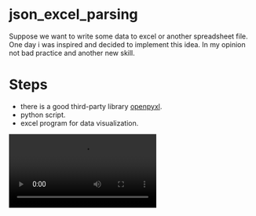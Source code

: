 # json_excel_parsing

Suppose we want to write some data to excel or another spreadsheet file.
One day i was inspired and decided to implement this idea.
In my opinion not bad practice and another new skill.
# Steps

- there is a good third-party library [openpyxl](https://pypi.org/project/openpyxl/).
- python script.
- excel program for data visualization.

<video src="json_to_excel%20-%20Excel%202023-07-27%2000-21-11.mp4" controls title="Title"></video>